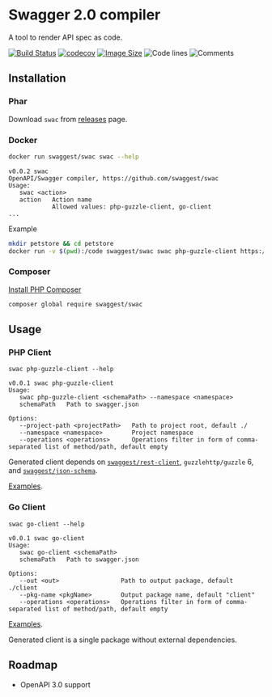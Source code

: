 # Swagger 2.0 compiler

A tool to render API spec as code.

[![Build Status](https://travis-ci.org/swaggest/swac.svg?branch=master)](https://travis-ci.org/swaggest/swac)
[![codecov](https://codecov.io/gh/swaggest/swac/branch/master/graph/badge.svg)](https://codecov.io/gh/swaggest/swac)
[![Image Size](https://images.microbadger.com/badges/image/swaggest/swac.svg)](https://microbadger.com/images/swaggest/swac)
![Code lines](https://sloc.xyz/github/swaggest/swac/?category=code)
![Comments](https://sloc.xyz/github/swaggest/swac/?category=comments)

## Installation

### Phar

Download `swac` from [releases](https://github.com/swaggest/swac/releases) page.

### Docker

```bash
docker run swaggest/swac swac --help
```
```
v0.0.2 swac
OpenAPI/Swagger compiler, https://github.com/swaggest/swac
Usage: 
   swac <action>
   action   Action name                                 
            Allowed values: php-guzzle-client, go-client
...
```

Example
```bash
mkdir petstore && cd petstore
docker run -v $(pwd):/code swaggest/swac swac php-guzzle-client https://raw.githubusercontent.com/OAI/OpenAPI-Specification/master/examples/v2.0/json/petstore.json --namespace MyApp\\Petstore
```

### Composer

[Install PHP Composer](https://getcomposer.org/doc/00-intro.md)

```bash
composer global require swaggest/swac
```

## Usage

### PHP Client
```
swac php-guzzle-client --help
```
```
v0.0.1 swac php-guzzle-client
Usage: 
   swac php-guzzle-client <schemaPath> --namespace <namespace>
   schemaPath   Path to swagger.json
   
Options: 
   --project-path <projectPath>   Path to project root, default ./                                               
   --namespace <namespace>        Project namespace                                                              
   --operations <operations>      Operations filter in form of comma-separated list of method/path, default empty
 ```

Generated client depends on [`swaggest/rest-client`](https://github.com/swaggest/php-rest-client), `guzzlehttp/guzzle` 6, 
and [`swaggest/json-schema`](https://github.com/swaggest/php-json-schema).


[Examples](/examples/php-guzzle-client).

### Go Client

```
swac go-client --help 
```
```
v0.0.1 swac go-client
Usage: 
   swac go-client <schemaPath>
   schemaPath   Path to swagger.json
   
Options: 
   --out <out>                 Path to output package, default ./client                                       
   --pkg-name <pkgName>        Output package name, default "client"                                          
   --operations <operations>   Operations filter in form of comma-separated list of method/path, default empty
```

[Examples](/examples/go-client).

Generated client is a single package without external dependencies.

## Roadmap

* OpenAPI 3.0 support

